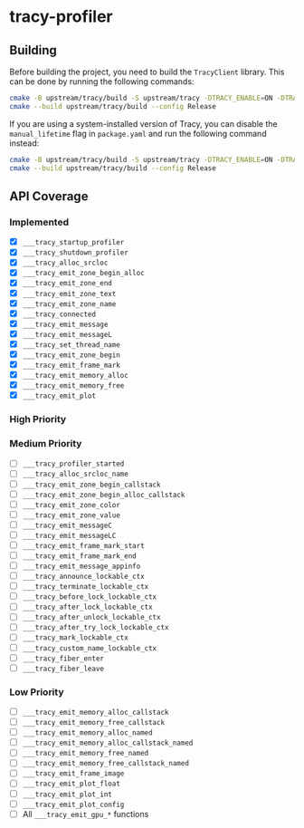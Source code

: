 # tracy-profiler

## Building

Before building the project, you need to build the `TracyClient` library.
This can be done by running the following commands:

```sh
cmake -B upstream/tracy/build -S upstream/tracy -DTRACY_ENABLE=ON -DTRACY_MANUAL_LIFETIME=ON -DTRACY_DELAYED_INIT=ON -DTRACY_ONLY_LOCALHOST=ON -DCMAKE_POSITION_INDEPENDENT_CODE=ON
cmake --build upstream/tracy/build --config Release
```

If you are using a system-installed version of Tracy, you can disable the `manual_lifetime` flag in `package.yaml` and run the following command instead:

```sh
cmake -B upstream/tracy/build -S upstream/tracy -DTRACY_ENABLE=ON -DTRACY_ONLY_LOCALHOST=ON -DCMAKE_POSITION_INDEPENDENT_CODE=ON
cmake --build upstream/tracy/build --config Release
```

## API Coverage

### Implemented

- [x] `___tracy_startup_profiler`
- [x] `___tracy_shutdown_profiler`
- [x] `___tracy_alloc_srcloc`
- [x] `___tracy_emit_zone_begin_alloc`
- [x] `___tracy_emit_zone_end`
- [x] `___tracy_emit_zone_text`
- [x] `___tracy_emit_zone_name`
- [x] `___tracy_connected`
- [x] `___tracy_emit_message`
- [x] `___tracy_emit_messageL`
- [x] `___tracy_set_thread_name`
- [x] `___tracy_emit_zone_begin`
- [x] `___tracy_emit_frame_mark`
- [x] `___tracy_emit_memory_alloc`
- [x] `___tracy_emit_memory_free`
- [x] `___tracy_emit_plot`

### High Priority

### Medium Priority

- [ ] `___tracy_profiler_started`
- [ ] `___tracy_alloc_srcloc_name`
- [ ] `___tracy_emit_zone_begin_callstack`
- [ ] `___tracy_emit_zone_begin_alloc_callstack`
- [ ] `___tracy_emit_zone_color`
- [ ] `___tracy_emit_zone_value`
- [ ] `___tracy_emit_messageC`
- [ ] `___tracy_emit_messageLC`
- [ ] `___tracy_emit_frame_mark_start`
- [ ] `___tracy_emit_frame_mark_end`
- [ ] `___tracy_emit_message_appinfo`
- [ ] `___tracy_announce_lockable_ctx`
- [ ] `___tracy_terminate_lockable_ctx`
- [ ] `___tracy_before_lock_lockable_ctx`
- [ ] `___tracy_after_lock_lockable_ctx`
- [ ] `___tracy_after_unlock_lockable_ctx`
- [ ] `___tracy_after_try_lock_lockable_ctx`
- [ ] `___tracy_mark_lockable_ctx`
- [ ] `___tracy_custom_name_lockable_ctx`
- [ ] `___tracy_fiber_enter`
- [ ] `___tracy_fiber_leave`

### Low Priority

- [ ] `___tracy_emit_memory_alloc_callstack`
- [ ] `___tracy_emit_memory_free_callstack`
- [ ] `___tracy_emit_memory_alloc_named`
- [ ] `___tracy_emit_memory_alloc_callstack_named`
- [ ] `___tracy_emit_memory_free_named`
- [ ] `___tracy_emit_memory_free_callstack_named`
- [ ] `___tracy_emit_frame_image`
- [ ] `___tracy_emit_plot_float`
- [ ] `___tracy_emit_plot_int`
- [ ] `___tracy_emit_plot_config`
- [ ] All `___tracy_emit_gpu_*` functions
